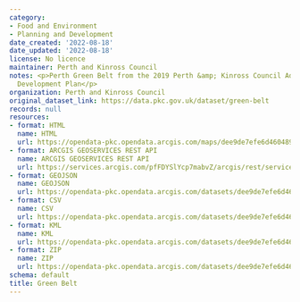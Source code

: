 ```yaml
---
category:
- Food and Environment
- Planning and Development
date_created: '2022-08-18'
date_updated: '2022-08-18'
license: No licence
maintainer: Perth and Kinross Council
notes: <p>Perth Green Belt from the 2019 Perth &amp; Kinross Council Adopted Local
  Development Plan</p>
organization: Perth and Kinross Council
original_dataset_link: https://data.pkc.gov.uk/dataset/green-belt
records: null
resources:
- format: HTML
  name: HTML
  url: https://opendata-pkc.opendata.arcgis.com/maps/dee9de7efe6d460489782d361b668d7b_0
- format: ARCGIS GEOSERVICES REST API
  name: ARCGIS GEOSERVICES REST API
  url: https://services.arcgis.com/pfFDYSlYcp7mabvZ/arcgis/rest/services/Green_Belt/FeatureServer/0
- format: GEOJSON
  name: GEOJSON
  url: https://opendata-pkc.opendata.arcgis.com/datasets/dee9de7efe6d460489782d361b668d7b_0.geojson?outSR=%7B%22latestWkid%22%3A27700%2C%22wkid%22%3A27700%7D
- format: CSV
  name: CSV
  url: https://opendata-pkc.opendata.arcgis.com/datasets/dee9de7efe6d460489782d361b668d7b_0.csv?outSR=%7B%22latestWkid%22%3A27700%2C%22wkid%22%3A27700%7D
- format: KML
  name: KML
  url: https://opendata-pkc.opendata.arcgis.com/datasets/dee9de7efe6d460489782d361b668d7b_0.kml?outSR=%7B%22latestWkid%22%3A27700%2C%22wkid%22%3A27700%7D
- format: ZIP
  name: ZIP
  url: https://opendata-pkc.opendata.arcgis.com/datasets/dee9de7efe6d460489782d361b668d7b_0.zip?outSR=%7B%22latestWkid%22%3A27700%2C%22wkid%22%3A27700%7D
schema: default
title: Green Belt
---
```

